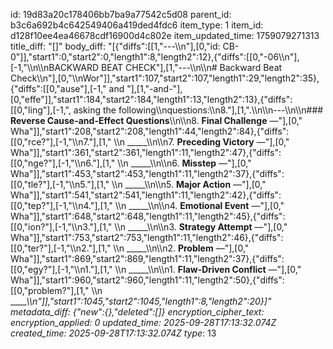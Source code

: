 id: 19d83a20c178406bb7ba9a77542c5d08
parent_id: b3c6a692b4c642549406a419ded4fdc6
item_type: 1
item_id: d128f10ee4ea46678cdf16900d4c802e
item_updated_time: 1759079271313
title_diff: "[]"
body_diff: "[{\"diffs\":[[1,\"---\\\n\"],[0,\"id: CB-0\"]],\"start1\":0,\"start2\":0,\"length1\":8,\"length2\":12},{\"diffs\":[[0,\"-06\\\n\"],[-1,\"\\\n\\\nBACKWARD BEAT CHECK\"],[1,\"---\\\n\\\n# Backward Beat Check\\\n\"],[0,\"\\\nWor\"]],\"start1\":107,\"start2\":107,\"length1\":29,\"length2\":35},{\"diffs\":[[0,\"ause\"],[-1,\" and \"],[1,\"-and-\"],[0,\"effe\"]],\"start1\":184,\"start2\":184,\"length1\":13,\"length2\":13},{\"diffs\":[[0,\"ling\"],[-1,\", asking the following\\\nquestions:\\\n8.\"],[1,\".\\\n\\\n---\\\n\\\n### **Reverse Cause-and-Effect Questions**\\\n\\\n8. **Final Challenge** —\"],[0,\" Wha\"]],\"start1\":208,\"start2\":208,\"length1\":44,\"length2\":84},{\"diffs\":[[0,\"rce?\"],[-1,\"\\\n7.\"],[1,\"  \\\n   _____\\\n\\\n7. **Preceding Victory** —\"],[0,\" Wha\"]],\"start1\":361,\"start2\":361,\"length1\":11,\"length2\":47},{\"diffs\":[[0,\"nge?\"],[-1,\"\\\n6.\"],[1,\"  \\\n   _____\\\n\\\n6. **Misstep** —\"],[0,\" Wha\"]],\"start1\":453,\"start2\":453,\"length1\":11,\"length2\":37},{\"diffs\":[[0,\"tle?\"],[-1,\"\\\n5.\"],[1,\"  \\\n   _____\\\n\\\n5. **Major Action** —\"],[0,\" Wha\"]],\"start1\":541,\"start2\":541,\"length1\":11,\"length2\":42},{\"diffs\":[[0,\"tep?\"],[-1,\"\\\n4.\"],[1,\"  \\\n   _____\\\n\\\n4. **Emotional Event** —\"],[0,\" Wha\"]],\"start1\":648,\"start2\":648,\"length1\":11,\"length2\":45},{\"diffs\":[[0,\"ion?\"],[-1,\"\\\n3.\"],[1,\"  \\\n   _____\\\n\\\n3. **Strategy Attempt** —\"],[0,\" Wha\"]],\"start1\":753,\"start2\":753,\"length1\":11,\"length2\":46},{\"diffs\":[[0,\"ter?\"],[-1,\"\\\n2.\"],[1,\"  \\\n   _____\\\n\\\n2. **Problem** —\"],[0,\" Wha\"]],\"start1\":869,\"start2\":869,\"length1\":11,\"length2\":37},{\"diffs\":[[0,\"egy?\"],[-1,\"\\\n1.\"],[1,\"  \\\n   _____\\\n\\\n1. **Flaw-Driven Conflict** —\"],[0,\" Wha\"]],\"start1\":960,\"start2\":960,\"length1\":11,\"length2\":50},{\"diffs\":[[0,\"problem?\"],[1,\"  \\\n   _____\\\n\"]],\"start1\":1045,\"start2\":1045,\"length1\":8,\"length2\":20}]"
metadata_diff: {"new":{},"deleted":[]}
encryption_cipher_text: 
encryption_applied: 0
updated_time: 2025-09-28T17:13:32.074Z
created_time: 2025-09-28T17:13:32.074Z
type_: 13